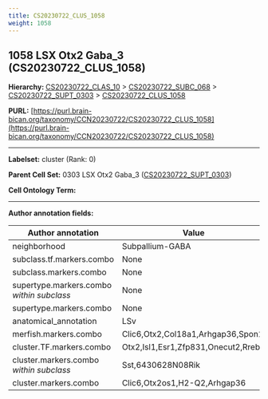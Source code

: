 ```yaml
---
title: CS20230722_CLUS_1058
weight: 1058
---
```

## 1058 LSX Otx2 Gaba_3 (CS20230722_CLUS_1058)
<b>Hierarchy: </b>
[CS20230722_CLAS_10](../CS20230722_CLAS_10) >
[CS20230722_SUBC_068](../CS20230722_SUBC_068) >
[CS20230722_SUPT_0303](../CS20230722_SUPT_0303) >
[CS20230722_CLUS_1058](../CS20230722_CLUS_1058)

**PURL:** [https://purl.brain-bican.org/taxonomy/CCN20230722/CS20230722_CLUS_1058](https://purl.brain-bican.org/taxonomy/CCN20230722/CS20230722_CLUS_1058)

---


**Labelset:** cluster (Rank: 0)

**Parent Cell Set:** 0303 LSX Otx2 Gaba_3 ([CS20230722_SUPT_0303](../CS20230722_SUPT_0303))



**Cell Ontology Term:** 

[MARKER GENES.]: #


---

[TRANSFERRED ANNOTATIONS.]: #


[AUTHOR ANNOTATION FIELDS.]: #


**Author annotation fields:**

| Author annotation | Value |
|-------------------|-------|
|neighborhood|Subpallium-GABA|
|subclass.tf.markers.combo|None|
|subclass.markers.combo|None|
|supertype.markers.combo _within subclass_|None|
|supertype.markers.combo|None|
|anatomical_annotation|LSv|
|merfish.markers.combo|Clic6,Otx2,Col18a1,Arhgap36,Spon1|
|cluster.TF.markers.combo|Otx2,Isl1,Esr1,Zfp831,Onecut2,Rreb1|
|cluster.markers.combo _within subclass_|Sst,6430628N08Rik|
|cluster.markers.combo|Clic6,Otx2os1,H2-Q2,Arhgap36|
